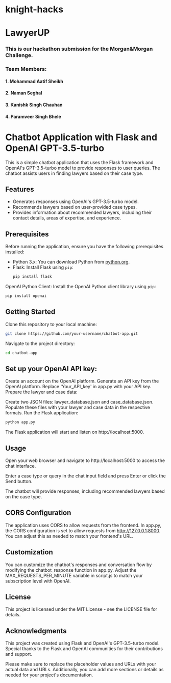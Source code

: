 # knight-hacks 
# LawyerUP 
  ### This is our hackathon submission for the Morgan&Morgan Challenge.
  ### Team Members:
  #### 1. Mohammad Aatif Sheikh
  #### 2. Naman Seghal
  #### 3. Kanishk Singh Chauhan
  #### 4. Paramveer Singh Bhele
# Chatbot Application with Flask and OpenAI GPT-3.5-turbo

This is a simple chatbot application that uses the Flask framework and OpenAI's GPT-3.5-turbo model to provide responses to user queries. The chatbot assists users in finding lawyers based on their case type.

## Features

- Generates responses using OpenAI's GPT-3.5-turbo model.
- Recommends lawyers based on user-provided case types.
- Provides information about recommended lawyers, including their contact details, areas of expertise, and experience.

## Prerequisites

Before running the application, ensure you have the following prerequisites installed:

- Python 3.x: You can download Python from [python.org](https://www.python.org/downloads/).
- Flask: Install Flask using `pip`:
  ```bash
  pip install flask
  
OpenAI Python Client: Install the OpenAI Python client library using `pip`:
  ```bash
  pip install openai
```

## Getting Started
Clone this repository to your local machine:
```bash
git clone https://github.com/your-username/chatbot-app.git
```
Navigate to the project directory:
```bash
cd chatbot-app
```

## Set up your OpenAI API key:

Create an account on the OpenAI platform.
Generate an API key from the OpenAI platform.
Replace 'Your_API_key' in app.py with your API key.
Prepare the lawyer and case data:

Create two JSON files: lawyer_database.json and case_database.json.
Populate these files with your lawyer and case data in the respective formats.
Run the Flask application:
```bash
python app.py
```
The Flask application will start and listen on http://localhost:5000.

## Usage
Open your web browser and navigate to http://localhost:5000 to access the chat interface.

Enter a case type or query in the chat input field and press Enter or click the Send button.

The chatbot will provide responses, including recommended lawyers based on the case type.

## CORS Configuration
The application uses CORS to allow requests from the frontend. In app.py, the CORS configuration is set to allow requests from http://127.0.0.1:8000. You can adjust this as needed to match your frontend's URL.

## Customization
You can customize the chatbot's responses and conversation flow by modifying the chatbot_response function in app.py.
Adjust the MAX_REQUESTS_PER_MINUTE variable in script.js to match your subscription level with OpenAI.

## License
This project is licensed under the MIT License - see the LICENSE file for details.

## Acknowledgments
This project was created using Flask and OpenAI's GPT-3.5-turbo model.
Special thanks to the Flask and OpenAI communities for their contributions and support.

Please make sure to replace the placeholder values and URLs with your actual data and URLs. Additionally, you can add more sections or details as needed for your project's documentation.


